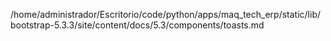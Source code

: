 /home/administrador/Escritorio/code/python/apps/maq_tech_erp/static/lib/bootstrap-5.3.3/site/content/docs/5.3/components/toasts.md